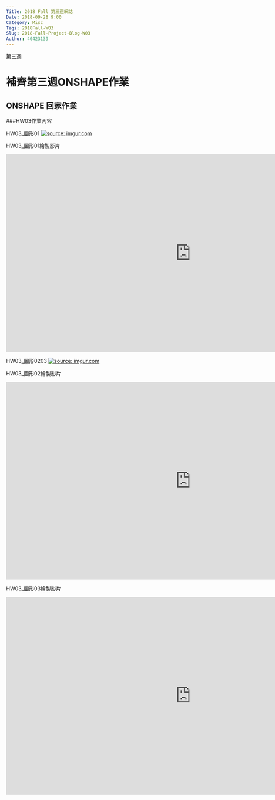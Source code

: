 ```yaml
---
Title: 2018 Fall 第三週網誌
Date: 2018-09-28 9:00
Category: Misc
Tags: 2018Fall-W03
Slug: 2018-Fall-Project-Blog-W03
Author: 40423139
---
```


第三週

<!-- PELICAN_END_SUMMARY -->

# 補齊第三週ONSHAPE作業

## ONSHAPE 回家作業

###HW03作業內容

HW03_圖形01
<a href="https://imgur.com/uR1iiNR"><img src="https://i.imgur.com/uR1iiNR.png" title="source: imgur.com" /></a>

HW03_圖形01繪製影片
<iframe width="1003" height="538" src="https://www.youtube.com/embed/bZ0mMKmIFCw" frameborder="0" allow="autoplay; encrypted-media" allowfullscreen></iframe>

HW03_圖形0203
<a href="https://imgur.com/1WJWIPN"><img src="https://i.imgur.com/1WJWIPN.png" title="source: imgur.com" /></a>

HW03_圖形02繪製影片
<iframe width="1003" height="538" src="https://www.youtube.com/embed/9ojerzCcvCw" frameborder="0" allow="autoplay; encrypted-media" allowfullscreen></iframe>

HW03_圖形03繪製影片
<iframe width="1003" height="538" src="https://www.youtube.com/embed/x4eIM1mspy0" frameborder="0" allow="autoplay; encrypted-media" allowfullscreen></iframe>

